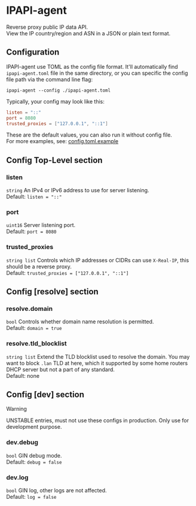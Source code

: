 # IPAPI-agent

Reverse proxy public IP data API.\
View the IP country/region and ASN in a JSON or plain text format.

## Configuration

IPAPI-agent use TOML as the config file format. It'll automatically find `ipapi-agent.toml` file in the same directory, or you can specific the config file path via the command line flag:

```shell
ipapi-agent --config ./ipapi-agent.toml
```

Typically, your config may look like this:

```toml
listen = "::"
port = 8080
trusted_proxies = ["127.0.0.1", "::1"]
```

These are the default values, you can also run it without config file.\
For more examples, see: [config.toml.example](config.toml.example)

## Config Top-Level section

### listen

`string` An IPv4 or IPv6 address to use for server listening.\
Default: `listen = "::"`

### port

`uint16` Server listening port.\
Default: `port = 8080`

### trusted_proxies

`string list` Controls which IP addresses or CIDRs can use `X-Real-IP`, this should be a reverse proxy.\
Default: `trusted_proxies = ["127.0.0.1", "::1"]`

## Config [resolve] section

### resolve.domain

`bool` Controls whether domain name resolution is permitted.\
Default: `domain = true`

### resolve.tld_blocklist

`string list` Extend the TLD blocklist used to resolve the domain. You may want to block `.lan` TLD at here, which it supported by some home routers DHCP server but not a part of any standard.\
Default: none

## Config [dev] section

> [!WARNING]
> UNSTABLE entries, must not use these configs in production. Only use for development purpose.

### dev.debug

`bool` GIN debug mode.\
Default: `debug = false`

### dev.log

`bool` GIN log, other logs are not affected.\
Default: `log = false`
